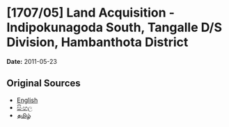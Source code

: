 # [1707/05] Land Acquisition - Indipokunagoda South, Tangalle D/S Division, Hambanthota District

**Date:** 2011-05-23

## Original Sources

- [English](https://documents.gov.lk/view/extra-gazettes/2011/5/1707-05_E.pdf)
- [සිංහල](https://documents.gov.lk/view/extra-gazettes/2011/5/1707-05_S.pdf)
- [தமிழ்](https://documents.gov.lk/view/extra-gazettes/2011/5/1707-05_T.pdf)
